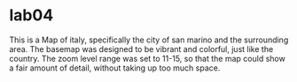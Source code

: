 # lab04

This is a Map of italy, specifically the city of san marino and the surrounding area.
The basemap was designed to be vibrant and colorful, just like the country.
The zoom level range was set to 11-15, so that the map could show a fair amount of detail, without taking up too much space.
